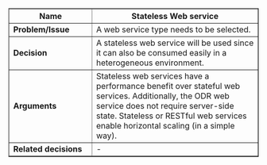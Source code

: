 <table cellpadding='5' border='1' cellspacing='0' width='650'>
<blockquote><thead>
<blockquote><tr>
<blockquote><th width='150'> Name </th>
<th>Stateless Web service</th>
</blockquote></tr>
</blockquote></thead>
<tbody>
<blockquote><tr>
<blockquote><td> <b>Problem/Issue</b> </td>
<td>A web service type needs to be selected.</td>
</blockquote></tr>
<tr>
<blockquote><td> <b>Decision</b> </td>
<td>A stateless web service will be used since it can also be consumed easily in a heterogeneous environment.</td>
</blockquote></tr>
<tr>
<blockquote><td> <b>Arguments</b> </td>
<td>Stateless web services have a performance benefit over stateful web services. Additionally, the ODR web service does not require server-side state. Stateless or RESTful web services enable horizontal scaling (in a simple way).</td>
</blockquote></tr>
<tr>
<blockquote><td> <b>Related decisions</b> </td>
<td>
-<br>
</td>
</blockquote></tr>
</blockquote></tbody>
</table>